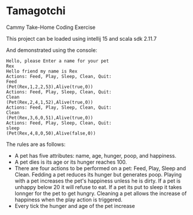 # Tamagotchi

Cammy Take-Home Coding Exercise

This project can be loaded using intellij 15 and scala sdk 2.11.7


And demonstrated using the console:
```
Hello, please Enter a name for your pet
Rex
Hello friend my name is Rex
Actions: Feed, Play, Sleep, Clean, Quit:
Feed
(Pet(Rex,1,2,2,53),Alive(true,0))
Actions: Feed, Play, Sleep, Clean, Quit:
Clean
(Pet(Rex,2,4,1,52),Alive(true,0))
Actions: Feed, Play, Sleep, Clean, Quit:
Clean
(Pet(Rex,3,6,0,51),Alive(true,0))
Actions: Feed, Play, Sleep, Clean, Quit:
sleep
(Pet(Rex,4,8,0,50),Alive(false,0))
```

The rules are as follows:

* A pet has five attributes: name, age, hunger, poop, and happiness.
* A pet dies is its age or its hunger reaches 100.
* There are four actions to be performed on a pet:  Feed, Play, Sleep and Clean.
    Fedding a pet reduces its hunger but generates poop.
    Playing with a pet increases the pet's happiness unless he is dirty. If a pet is unhappy below 20 it will refuse to eat.
    If a pet its put to sleep it takes lonnger for the pet to get hungry.
    Cleaning a pet allows the increase of happiness when the play action is triggered.
* Every tick the hunger and age of the pet increase
    

